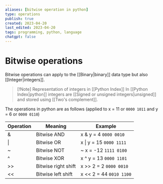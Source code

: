 ```yaml
---
aliases: [bitwise operation in python]
type: operations
publish: true
created: 2023-04-20
last_edited: 2023-04-20
tags: programming, python, language
chatgpt: false
---
```

# Bitwise operations

Bitwise operations can apply to the [[Binary|binary]] data type but also [[Integer|integers]].

 > [!Note] Representation of integers in [[Python Index]]
 > In [[Python Index|python]] integers are [[Signed or unsigned integers|unsigned]] and stored using [[Two's complement]].
 
The operations in python are as follows (applied to x = 11 or `0000 1011` and y = 6 or `0000 0110`)

| Operation | Meaning             | Example                 |
| --------- | ------------------- | ----------------------- |
| &         | Bitwise AND         | x & y = 4 `0000 0010`   |
| \|        | Bitwise OR          | x \| y = 15 `0000 1111` |
| \~        | Bitwise NOT         | ~ x = -12 `1111 0100`   |
| \^        | Bitwise XOR         | x \^ y = 13 `0000 1101` |
| >>        | Bitwise right shift | x >> 2 = 2 `0000 0010`  |
| <<        | Bitwise left shift  | x << 2 = 44 `0010 1100` | 
